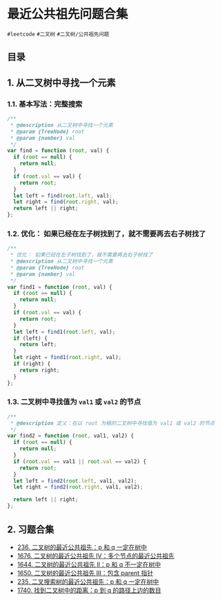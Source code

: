 
# 最近公共祖先问题合集

 `#leetcode` `#二叉树` `#二叉树/公共祖先问题`


## 目录
<!-- toc -->
 ## 1. 从二叉树中寻找一个元素 

### 1.1. 基本写法：完整搜索

```javascript
/**
 * @description 从二叉树中寻找一个元素
 * @param {TreeNode} root
 * @param {number} val
 */
var find = function (root, val) {
  if (root == null) {
    return null;
  }
  if (root.val == val) {
    return root;
  }
  let left = find(root.left, val);
  let right = find(root.right, val);
  return left || right;
};

```

### 1.2. 优化： 如果已经在左子树找到了，就不需要再去右子树找了

```javascript
/**
 * 优化： 如果已经在左子树找到了，就不需要再去右子树找了
 * @description 从二叉树中寻找一个元素
 * @param {TreeNode} root
 * @param {number} val
 */
var find1 = function (root, val) {
  if (root == null) {
    return null;
  }
  if (root.val == val) {
    return root;
  }
  let left = find1(root.left, val);
  if (left) {
    return left;
  }
  let right = find1(root.right, val);
  if (right) {
    return right;
  }
};
```

### 1.3. 二叉树中寻找值为 `val1` 或 `val2` 的节点

```javascript
/**
 * @description 定义：在以 root 为根的二叉树中寻找值为 val1 或 val2 的节点
 */
var find2 = function (root, val1, val2) {
  if (root == null) {
    return null;
  }
  if (root.val == val1 || root.val == val2) {
    return root;
  }
  let left = find2(root.left, val1, val2);
  let right = find2(root.right, val1, val2);

  return left || right;
};
```

## 2. 习题合集

- [236. 二叉树的最近公共祖先：p 和 q 一定在树中](/post/Q9IPMewy.html)
- [1676. 二叉树的最近公共祖先 IV：多个节点的最近公共祖先](/post/jbGXvGYe.html)
- [1644. 二叉树的最近公共祖先 II：p 和 q 不一定在树中](/post/B3eo2Q6k.html)
- [1650. 二叉树的最近公共祖先 III：包含 parent 指针](/post/sCCGMO7S.html)
- [235. 二叉搜索树的最近公共祖先：p 和 q 一定在树中](/post/4AGDZp8m.html)
- [1740. 找到二叉树中的距离：p 到 q 的路径上边的数目](/post/dWIt5scB.html)